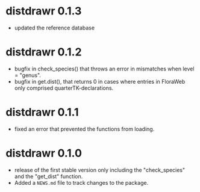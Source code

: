 # distdrawr 0.1.3
* updated the reference database 

# distdrawr 0.1.2
* bugfix in check_species() that throws an error in mismatches when level = "genus".
* bugfix in get.dist(), that returns 0 in cases where entries in FloraWeb only comprised quarterTK-declarations.

# distdrawr 0.1.1
* fixed an error that prevented the functions from loading.

# distdrawr 0.1.0
* release of the first stable version only including the "check_species" and the "get_dist" function.
* Added a `NEWS.md` file to track changes to the package.



